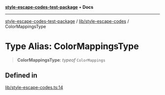 [**style-escape-codes-test-package**](../../../README.md) • **Docs**

***

[style-escape-codes-test-package](../../../modules.md) / [lib/style-escape-codes](../README.md) / ColorMappingsType

# Type Alias: ColorMappingsType

> **ColorMappingsType**: *typeof* `ColorMappings`

## Defined in

[lib/style-escape-codes.ts:14](https://github.com/mastermind-0xff/style-escape-codes/blob/35eeb3b5ab03f193c615000622ad5113dacfdf6d/src/lib/style-escape-codes.ts#L14)
